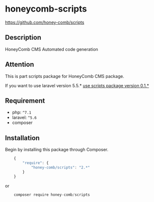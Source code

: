 # honeycomb-scripts  
https://github.com/honey-comb/scripts

## Description

HoneyComb CMS Automated code generation

## Attention

This is part scripts package for HoneyComb CMS package.

If you want to use laravel version 5.5.* [use scripts package version 0.1.*](https://github.com/honey-comb/resources/tree/5.5 "Resources package version 0.1.*")

## Requirement

 - php: `^7.1`
 - laravel: `^5.6`
 - composer
 
 ## Installation

Begin by installing this package through Composer.


```js
	{
	    "require": {
	        "honey-comb/scripts": "2.*"
	    }
	}
```
or
```js
    composer require honey-comb/scripts
```
